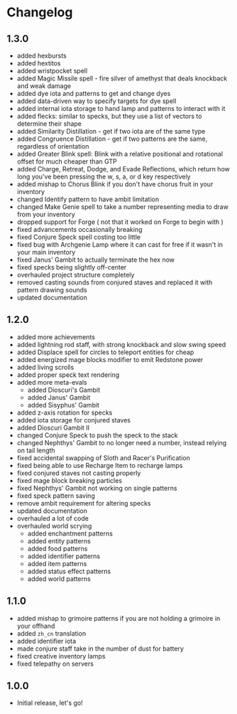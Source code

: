 # Changelog

## 1.3.0
- added hexbursts
- added hextitos
- added wristpocket spell
- added Magic Missile spell - fire silver of amethyst that deals knockback and weak damage
- added dye iota and patterns to get and change dyes
- added data-driven way to specify targets for dye spell
- added internal iota storage to hand lamp and patterns to interact with it
- added flecks: similar to specks, but they use a list of vectors to determine their shape
- added Similarity Distillation - get if two iota are of the same type
- added Congruence Distillation - get if two patterns are the same, regardless of orientation
- added Greater Blink spell: Blink with a relative positional and rotational offset for much cheaper than GTP
- added Charge, Retreat, Dodge, and Evade Reflections, which return how long you've been pressing the w, s, a, or d key respectively
- added mishap to Chorus Blink if you don't have chorus fruit in your inventory
- changed Identify pattern to have ambit limitation
- changed Make Genie spell to take a number representing media to draw from your inventory
- dropped support for Forge ( not that it worked on Forge to begin with )
- fixed advancements occasionally breaking
- fixed Conjure Speck spell costing too little
- fixed bug with Archgenie Lamp where it can cast for free if it wasn't in your main inventory
- fixed Janus' Gambit to actually terminate the hex now
- fixed specks being slightly off-center
- overhauled project structure completely
- removed casting sounds from conjured staves and replaced it with pattern drawing sounds
- updated documentation

## 1.2.0
- added more achievements
- added lightning rod staff, with strong knockback and slow swing speed
- added Displace spell for circles to teleport entities for cheap
- added energized mage blocks modifier to emit Redstone power
- added living scrolls
- added proper speck text rendering
- added more meta-evals
    - added Dioscuri's Gambit
    - added Janus' Gambit
    - added Sisyphus' Gambit
- added z-axis rotation for specks
- added iota storage for conjured staves
- added Dioscuri Gambit II
- changed Conjure Speck to push the speck to the stack
- changed Nephthys' Gambit to no longer need a number, instead relying on tail length
- fixed accidental swapping of Sloth and Racer's Purification
- fixed being able to use Recharge Item to recharge lamps
- fixed conjured staves not casting properly
- fixed mage block breaking particles
- fixed Nephthys' Gambit not working on single patterns
- fixed speck pattern saving
- remove ambit requirement for altering specks
- updated documentation
- overhauled a lot of code
- overhauled world scrying
    - added enchantment patterns
    - added entity patterns
    - added food patterns
    - added identifier patterns
    - added item patterns
    - added status effect patterns
    - added world patterns

## 1.1.0
- added mishap to grimoire patterns if you are not holding a grimoire in your offhand
- added `zh_cn` translation
- added identifier iota
- made conjure staff take in the number of dust for battery
- fixed creative inventory lamps
- fixed telepathy on servers

## 1.0.0
- Initial release, let's go!